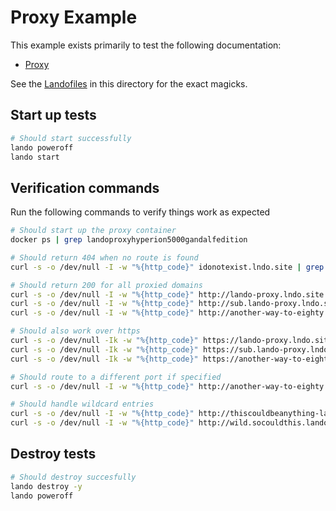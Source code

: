 Proxy Example
=============

This example exists primarily to test the following documentation:

* [Proxy](http://docs.devwithlando.io/config/proxy.html)

See the [Landofiles](http://docs.devwithlando.io/config/lando.html) in this directory for the exact magicks.

Start up tests
--------------

```bash
# Should start successfully
lando poweroff
lando start
```

Verification commands
---------------------

Run the following commands to verify things work as expected

```bash
# Should start up the proxy container
docker ps | grep landoproxyhyperion5000gandalfedition

# Should return 404 when no route is found
curl -s -o /dev/null -I -w "%{http_code}" idonotexist.lndo.site | grep 404

# Should return 200 for all proxied domains
curl -s -o /dev/null -I -w "%{http_code}" http://lando-proxy.lndo.site | grep 200
curl -s -o /dev/null -I -w "%{http_code}" http://sub.lando-proxy.lndo.site | grep 200
curl -s -o /dev/null -I -w "%{http_code}" http://another-way-to-eighty.lndo.site | grep 200

# Should also work over https
curl -s -o /dev/null -Ik -w "%{http_code}" https://lando-proxy.lndo.site | grep 200
curl -s -o /dev/null -Ik -w "%{http_code}" https://sub.lando-proxy.lndo.site | grep 200
curl -s -o /dev/null -Ik -w "%{http_code}" https://another-way-to-eighty.lndo.site | grep 200

# Should route to a different port if specified
curl -s -o /dev/null -I -w "%{http_code}" http://another-way-to-eighty.lndo.site | grep 200

# Should handle wildcard entries
curl -s -o /dev/null -I -w "%{http_code}" http://thiscouldbeanything-lando-proxy.lndo.site | grep 200
curl -s -o /dev/null -I -w "%{http_code}" http://wild.socouldthis.lando-proxy.lndo.site | grep 200
```

Destroy tests
-------------

```bash
# Should destroy succesfully
lando destroy -y
lando poweroff
```
